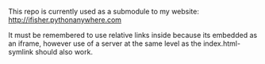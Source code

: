 This repo is currently used as a submodule to my website: http://ifisher.pythonanywhere.com

It must be remembered to use relative links inside because its embedded as an iframe, however use of a server at the same level as the index.html-symlink should also work.
